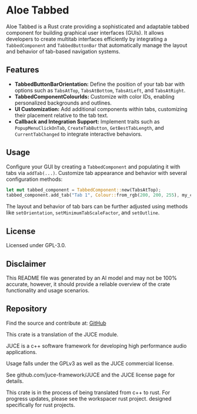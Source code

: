 # Aloe Tabbed

Aloe Tabbed is a Rust crate providing a sophisticated and adaptable tabbed component for building graphical user interfaces (GUIs). It allows developers to create multitab interfaces efficiently by integrating a `TabbedComponent` and `TabbedButtonBar` that automatically manage the layout and behavior of tab-based navigation systems.

## Features

- **TabbedButtonBarOrientation:** Define the position of your tab bar with options such as `TabsAtTop`, `TabsAtBottom`, `TabsAtLeft`, and `TabsAtRight`.
- **TabbedComponentColourIds:** Customize with color IDs, enabling personalized backgrounds and outlines.
- **UI Customization:** Add additional components within tabs, customizing their placement relative to the tab text.
- **Callback and Integration Support:** Implement traits such as `PopupMenuClickOnTab`, `CreateTabButton`, `GetBestTabLength`, and `CurrentTabChanged` to integrate interactive behaviors.

## Usage

Configure your GUI by creating a `TabbedComponent` and populating it with tabs via `addTab(...)`. Customize tab appearance and behavior with several configuration methods:

```rust
let mut tabbed_component = TabbedComponent::new(TabsAtTop);
tabbed_component.add_tab("Tab 1", Colour::from_rgb(200, 200, 255), my_component, true, None);
```

The layout and behavior of tab bars can be further adjusted using methods like `setOrientation`, `setMinimumTabScaleFactor`, and `setOutline`.

## License

Licensed under GPL-3.0.

## Disclaimer

This README file was generated by an AI model and may not be 100% accurate, however, it should provide a reliable overview of the crate functionality and usage scenarios.

## Repository

Find the source and contribute at: [GitHub](https://github.com/klebs6/aloe-rs)


This crate is a translation of the JUCE module.

JUCE is a c++ software framework for developing high performance audio applications.

Usage falls under the GPLv3 as well as the JUCE commercial license.

See github.com/juce-framework/JUCE and the JUCE license page for details.

This crate is in the process of being translated from c++ to rust. For progress updates, please see the workspacer rust project. designed specifically for rust projects.
